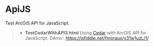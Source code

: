# ApiJS
 Test ArcGIS API for JavaScript.

>- **TestCedarWithAPI3.html** Using [Cedar](https://www.amcharts.com/javascript-charts/)  with ArcGIS API for JavaScript.
>Démo : https://jsfiddle.net/fmoraux/v31w1uzL/1/
